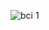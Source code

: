 
![bci 1](https://github.com/Just-sayin-abhi/Just-sayin-abhi.github.io/assets/159690549/9decbfae-01f1-4f1f-8cf2-c4435e64ebd3)
